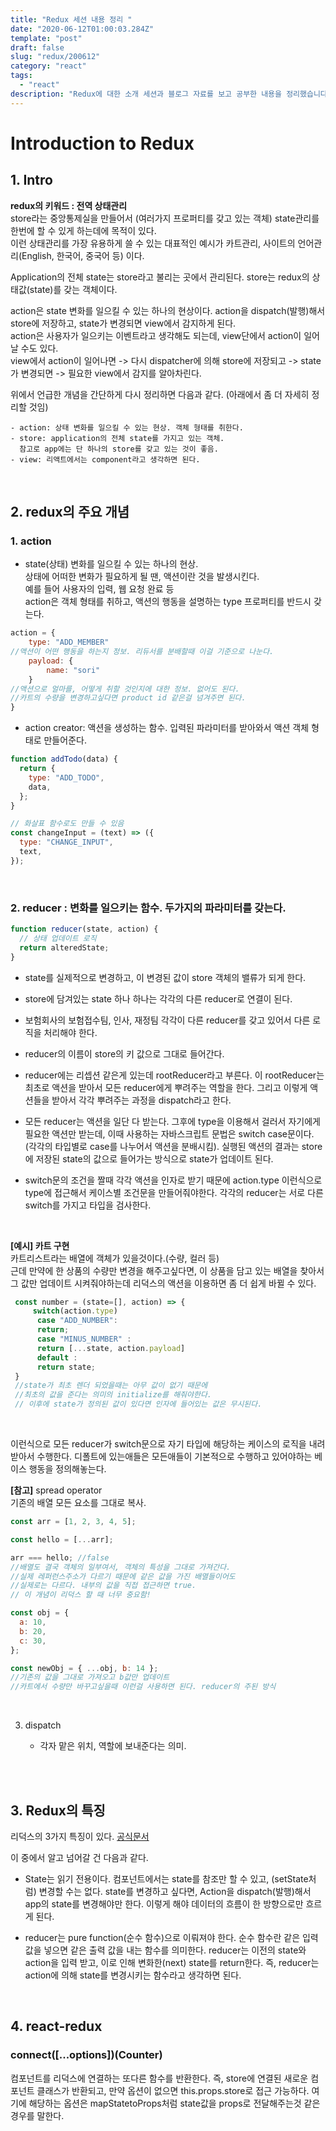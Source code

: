 ```yaml
---
title: "Redux 세션 내용 정리 "
date: "2020-06-12T01:00:03.284Z"
template: "post"
draft: false
slug: "redux/200612"
category: "react"
tags:
  - "react"
description: "Redux에 대한 소개 세션과 블로그 자료를 보고 공부한 내용을 정리했습니다. "
---
```


# Introduction to Redux

## 1. Intro

**redux의 키워드 : 전역 상태관리** <br />
store라는 중앙통제실을 만들어서 (여러가지 프로퍼티를 갖고 있는 객체)
state관리를 한번에 할 수 있게 하는데에 목적이 있다. <br />
이런 상태관리를 가장 유용하게 쓸 수 있는 대표적인 예시가 카트관리, 사이트의 언어관리(English, 한국어, 중국어 등) 이다.

Application의 전체 state는 store라고 불리는 곳에서 관리된다. store는 redux의 상태값(state)를 갖는 객체이다.

action은 state 변화를 일으킬 수 있는 하나의 현상이다. action을 dispatch(발행)해서 store에 저장하고, state가 변경되면 view에서 감지하게 된다. <br />
action은 사용자가 일으키는 이벤트라고 생각해도 되는데, view단에서 action이 일어날 수도 있다. <br />
view에서 action이 일어나면 -> 다시 dispatcher에 의해 store에 저장되고 -> state가 변경되면 -> 필요한 view에서 감지를 알아차린다.

위에서 언급한 개념을 간단하게 다시 정리하면 다음과 같다. (아래에서 좀 더 자세히 정리할 것임)

    - action: 상태 변화를 일으킬 수 있는 현상. 객체 형태를 취한다.
    - store: application의 전체 state를 가지고 있는 객체.
      참고로 app에는 단 하나의 store를 갖고 있는 것이 좋음.
    - view: 리액트에서는 component라고 생각하면 된다.

<br >

## 2. redux의 주요 개념

### 1. action

- state(상태) 변화를 일으킬 수 있는 하나의 현상. <br />
  상태에 어떠한 변화가 필요하게 될 땐, 액션이란 것을 발생시킨다. <br />
  예를 들어 사용자의 입력, 웹 요청 완료 등 <br />
  action은 객체 형태를 취하고, 액션의 행동을 설명하는 type 프로퍼티를 반드시 갖는다.

```jsx
action = {
    type: "ADD_MEMBER"
//액션이 어떤 행동을 하는지 정보. 리듀서를 분배할때 이걸 기준으로 나눈다.
    payload: {
        name: "sori"
    }
//액션으로 얼마를, 어떻게 취할 것인지에 대한 정보. 없어도 된다.
//카트의 수량을 변경하고싶다면 product id 같은걸 넘겨주면 된다.
}
```

- action creator: 액션을 생성하는 함수. 입력된 파라미터를 받아와서 액션 객체 형태로 만들어준다.

```jsx
function addTodo(data) {
  return {
    type: "ADD_TODO",
    data,
  };
}

// 화살표 함수로도 만들 수 있음
const changeInput = (text) => ({
  type: "CHANGE_INPUT",
  text,
});
```

<br >

### 2. reducer : 변화를 일으키는 함수. 두가지의 파라미터를 갖는다.

```jsx
function reducer(state, action) {
  // 상태 업데이트 로직
  return alteredState;
}
```

- state를 실제적으로 변경하고, 이 변경된 값이 store 객체의 밸류가 되게 한다.
- store에 담겨있는 state 하나 하나는 각각의 다른 reducer로 연결이 된다.
- 보험회사의 보험접수팀, 인사, 재정팀 각각이 다른 reducer를 갖고 있어서 다른 로직을 처리해야 한다.
- reducer의 이름이 store의 키 값으로 그대로 들어간다.
- reducer에는 리셉션 같은게 있는데 rootReducer라고 부른다. 이 rootReducer는 최초로 액션을 받아서 모든 reducer에게 뿌려주는 역할을 한다. 그리고 이렇게 액션들을 받아서 각각 뿌려주는 과정을 dispatch라고 한다.

- 모든 reducer는 액션을 일단 다 받는다. 그후에 type을 이용해서 걸러서 자기에게 필요한 액션만 받는데,
  이때 사용하는 자바스크립트 문법은 switch case문이다. (각각의 타입별로 case를 나누어서 액션을 분배시킴).
  실행된 액션의 결과는 store에 저장된 state의 값으로 들어가는 방식으로 state가 업데이트 된다.

- switch문의 조건을 짤때 각각 액션을 인자로 받기 때문에 action.type 이런식으로 type에 접근해서 케이스별 조건문을 만들어줘야한다.
  각각의 reducer는 서로 다른 switch를 가지고 타입을 검사한다.

<br >

**[예시] 카트 구현** <br >
카트리스트라는 배열에 객체가 있을것이다.(수량, 컬러 등) <br >
근데 만약에 한 상품의 수량만 변경을 해주고싶다면,
이 상품을 담고 있는 배열을 찾아서 그 값만 업데이트 시켜줘야하는데 리덕스의 액션을 이용하면 좀 더 쉽게 바뀔 수 있다.

```jsx
 const number = (state=[], action) => {
     switch(action.type)
      case "ADD_NUMBER":
      return;
      case "MINUS_NUMBER" :
      return [...state, action.payload]
      default :
      return state;
 }
 //state가 최초 렌더 되었을때는 아무 값이 없기 때문에
 //최초의 값을 준다는 의미의 initialize를 해줘야한다.
 // 이후에 state가 정의된 값이 있다면 인자에 들어있는 값은 무시된다.
```

<br >

이런식으로 모든 reducer가 switch문으로 자기 타입에 해당하는 케이스의 로직을 내려받아서 수행한다.
디폴트에 있는애들은 모든애들이 기본적으로 수행하고 있어야하는 베이스 행동을 정의해놓는다.

**[참고]** spread operator <br >
기존의 배열 모든 요소를 그대로 복사.

```jsx
const arr = [1, 2, 3, 4, 5];

const hello = [...arr];

arr === hello; //false
//배열도 결국 객체의 일부여서, 객체의 특성을 그대로 가져간다.
//실제 레퍼런스주소가 다르기 때문에 같은 값을 가진 배열들이어도
//실제로는 다르다. 내부의 값을 직접 접근하면 true.
// 이 개념이 리덕스 할 때 너무 중요함!

const obj = {
  a: 10,
  b: 20,
  c: 30,
};

const newObj = { ...obj, b: 14 };
//기존의 값을 그대로 가져오고 b값만 업데이트
//카트에서 수량만 바꾸고싶을때 이런걸 사용하면 된다. reducer의 주된 방식
```

<br>

3. dispatch

   - 각자 맡은 위치, 역할에 보내준다는 의미.

<br>
<br>

## 3. Redux의 특징

리덕스의 3가지 특징이 있다. [공식문서]('https://redux.js.org/introduction/three-principles')

이 중에서 알고 넘어갈 건 다음과 같다.

- State는 읽기 전용이다. 컴포넌트에서는 state를 참조만 할 수 있고, (setState처럼) 변경할 수는 없다. state를 변경하고 싶다면, Action을 dispatch(발행)해서 app의 state를 변경해야만 한다. 이렇게 해야 데이터의 흐름이 한 방향으로만 흐르게 된다.

- reducer는 pure function(순수 함수)으로 이뤄져야 한다. 순수 함수란 같은 입력 값을 넣으면 같은 출력 값을 내는 함수를 의미한다. reducer는 이전의 state와 action을 입력 받고, 이로 인해 변화한(next) state를 return한다. 즉, reducer는 action에 의해 state를 변경시키는 함수라고 생각하면 된다.

<br >

## 4. react-redux

### connect([...options])(Counter)

컴포넌트를 리덕스에 연결하는 또다른 함수를 반환한다.
즉, store에 연결된 새로운 컴포넌트 클래스가 반환되고, 만약 옵션이 없으면 this.props.store로 접근 가능하다.
여기에 해당하는 옵션은 mapStatetoProps처럼 state값을 props로 전달해주는것 같은 경우를 말한다.
<br >
<br >
